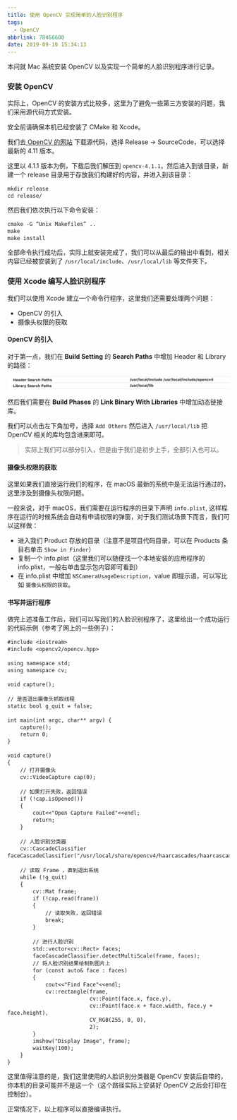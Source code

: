```yaml
---
title: 使用 OpenCV 实现简单的人脸识别程序
tags:
  - OpenCV
abbrlink: 78466600
date: 2019-09-10 15:34:13
---
```


本问就 Mac 系统安装 OpenCV 以及实现一个简单的人脸识别程序进行记录。

### 安装 OpenCV

实际上，OpenCV 的安装方式比较多，这里为了避免一些第三方安装的问题，我们采用源代码方式安装。

安全前请确保本机已经安装了 CMake 和 Xcode。

我们去[ OpenCV 的网站](https://opencv.org/releases/) 下载源代码，选择 Release -> SourceCode，可以选择最新的 4.11 版本。

这里以 4.1.1 版本为例，下载后我们解压到 `opencv-4.1.1`，然后进入到该目录，新建一个 release 目录用于存放我们构建好的内容，并进入到该目录：

```
mkdir release
cd release/
```

然后我们依次执行以下命令安装：

```
cmake -G “Unix Makefiles” .. 
make
make install
```

全部命令执行成功后，实际上就安装完成了，我们可以从最后的输出中看到，相关内容已经被安装到了 `/usr/local/include`、`/usr/local/lib` 等文件夹下。

### 使用 Xcode 编写人脸识别程序

我们可以使用 Xcode 建立一个命令行程序，这里我们还需要处理两个问题：

* OpenCV 的引入
* 摄像头权限的获取

#### OpenCV 的引入

对于第一点，我们在 **Build Setting** 的 **Search Paths** 中增加 Header 和 Library 的路径：

![路径](/img/cv1.jpg)

然后我们需要在 **Build Phases** 的 **Link Binary With Libraries** 中增加动态链接库。

我们可以点击左下角加号，选择 `Add Others` 然后进入 `/usr/local/lib` 把 OpenCV 相关的库均包含进来即可。

>实际上我们可以部分引入，但是由于我们是初步上手，全部引入也可以。

#### 摄像头权限的获取

这里如果我们直接运行我们的程序，在 macOS 最新的系统中是无法运行通过的，这里涉及到摄像头权限问题。

一般来说，对于 macOS，我们需要在运行程序的目录下声明 `info.plist`, 这样程序在运行的时候系统会自动有申请权限的弹窗，对于我们测试场景下而言，我们可以这样做：

* 进入我们 Product 存放的目录（注意不是项目代码目录，可以在 Products 条目右单击 `Show in Finder`）
* 复制一个 info.plist（这里我们可以随便找一个本地安装的应用程序的 info.plist，一般右单击显示包内容即可看到）
* 在 info.plist 中增加 `NSCameraUsageDescription`，value 即提示语，可以写比如 `摄像头权限的获取`。

#### 书写并运行程序

做完上述准备工作后，我们可以写我们的人脸识别程序了，这里给出一个成功运行的代码示例（参考了网上的一些例子）：

```
#include <iostream>
#include <opencv2/opencv.hpp>

using namespace std;
using namespace cv;

void capture();

// 是否退出摄像头抓取线程
static bool g_quit = false;

int main(int argc, char** argv) {
    capture();
    return 0;
}

void capture()
{
    // 打开摄像头
    cv::VideoCapture cap(0);
    
    // 如果打开失败，返回错误
    if (!cap.isOpened())
    {
        cout<<"Open Capture Failed"<<endl;
        return;
    }
    
    // 人脸识别分类器
    cv::CascadeClassifier faceCascadeClassifier("/usr/local/share/opencv4/haarcascades/haarcascade_frontalface_alt2.xml");
    
    // 读取 Frame ，直到退出系统
    while (!g_quit)
    {
        cv::Mat frame;
        if (!cap.read(frame))
        {
            // 读取失败，返回错误
            break;
        }
        
        // 进行人脸识别
        std::vector<cv::Rect> faces;
        faceCascadeClassifier.detectMultiScale(frame, faces);
        // 将人脸识别结果绘制到图片上
        for (const auto& face : faces)
        {
            cout<<"Find Face"<<endl;
            cv::rectangle(frame,
                          cv::Point(face.x, face.y),
                          cv::Point(face.x + face.width, face.y + face.height),
                          CV_RGB(255, 0, 0),
                          2);
        }
        imshow("Display Image", frame);
        waitKey(100);
    }
}
```

这里值得注意的是，我们这里使用的人脸识别分类器是 OpenCV 安装后自带的，你本机的目录可能并不是这一个（这个路径实际上安装好 OpenCV 之后会打印在控制台）。

正常情况下，以上程序可以直接编译执行。